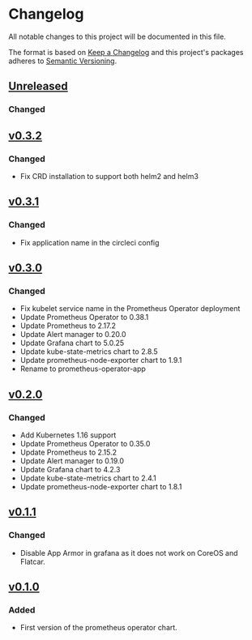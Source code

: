 # Changelog

All notable changes to this project will be documented in this file.

The format is based on [Keep a Changelog](http://keepachangelog.com/en/1.0.0/)
and this project's packages adheres to [Semantic Versioning](http://semver.org/spec/v2.0.0.html).

## [Unreleased]

### Changed

## [v0.3.2]

### Changed
- Fix CRD installation to support both helm2 and helm3


## [v0.3.1]

### Changed
- Fix application name in the circleci config

## [v0.3.0]

### Changed
- Fix kubelet service name in the Prometheus Operator deployment 
- Update Prometheus Operator to 0.38.1
- Update Prometheus to 2.17.2
- Update Alert manager to 0.20.0
- Update Grafana chart to 5.0.25
- Update kube-state-metrics chart to 2.8.5
- Update prometheus-node-exporter chart to 1.9.1
- Rename to prometheus-operator-app

## [v0.2.0]

### Changed
- Add Kubernetes 1.16 support
- Update Prometheus Operator to 0.35.0
- Update Prometheus to 2.15.2
- Update Alert manager to 0.19.0
- Update Grafana chart to 4.2.3
- Update kube-state-metrics chart to 2.4.1
- Update prometheus-node-exporter chart to 1.8.1

## [v0.1.1]

### Changed

- Disable App Armor in grafana as it does not work on CoreOS and Flatcar.

## [v0.1.0]

### Added

- First version of the prometheus operator chart.

[Unreleased]: https://github.com/giantswarm/nginx-ingress-controller-app/compare/v0.3.2...master
[v0.3.2]: https://github.com/giantswarm/prometheus-operator-app/releases/tag/v0.3.2
[v0.3.1]: https://github.com/giantswarm/prometheus-operator-app/releases/tag/v0.3.1
[v0.3.0]: https://github.com/giantswarm/prometheus-operator-app/releases/tag/v0.3.0
[v0.2.0]: https://github.com/giantswarm/prometheus-operator-app/releases/tag/v0.2.0
[v0.1.1]: https://github.com/giantswarm/prometheus-operator-app/releases/tag/v0.1.1
[v0.1.0]: https://github.com/giantswarm/prometheus-operator-app/releases/tag/v0.1.0
